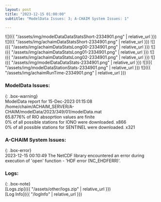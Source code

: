 ```yaml
---
layout: post
title: "2023-12-15 01:00:00"
subtitle: "ModelData Issues: 3; A-CHAIM System Issues: 1"

---
```


![]({{ "/assets/img/modelDataDataStatsShort-2334901.png" | relative_url }})
![]({{ "/assets/img/achaimDataStatsShort-2334901.png" | relative_url }})
![]({{ "/assets/img/achaimDataStatsLong00-2334901.png" | relative_url }})
![]({{ "/assets/img/achaimDataStatsLong01-2334901.png" | relative_url }})
![]({{ "/assets/img/achaimDataStatsLong02-2334901.png" | relative_url }})
![]({{ "/assets/img/modelDataDataStats-2334901.png" | relative_url }})
![]({{ "/assets/img/modelDataStationStats-2334901.png" | relative_url }})
![]({{ "/assets/img/achaimRunTime-2334901.png" | relative_url }})


### ModelData Issues:  
  
{: .box-warning}  
 ModelData report for 15-Dec-2023 01:15:08   
 /home/chaim/ACHAIM_SERVER/A-CHAIM/modelData/2023/349/01/modelData.mat   
 65.8776% of RIO absoprtion values are finite   
 0% of all possible stations for IONO were downloaded. x866   
 0% of all possible stations for SENTINEL were downloaded. x321   
  
### A-CHAIM System Issues:  
  
{: .box-error}  
2023-12-15 00:10:49 The NetCDF library encountered an error during execution of 'open' function - 'HDF error (NC_EHDFERR)'.  

### Logs:  
  
{: .box-note}  
[Logs.zip]({{ "/assets/other/logs.zip" | relative_url }})  
[Log Info]({{ "/logInfo" | relative_url }})  
